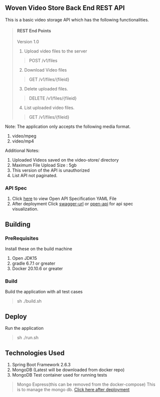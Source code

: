 ## Woven Video Store Back End REST API

This is a basic video storage API which has the following functionalities.

>#### REST End Points
>
>Version 1.0
>
>1. Upload video files to the server
>   > POST /v1/files
>2. Download Video files
>   > GET /v1/files/{fileid}
>3. Delete uploaded files.
>   > DELETE /v1/files/{fileid}
>4. List uploaded video files.
>   > GET /v1/files/{fileid}

Note: The application only accepts the following media format.
1. video/mpeg
2. video/mp4

Additional Notes:

1. Uploaded Videos saved on the video-store/ directory
2. Maximum File Upload Size : 5gb
3. This version of the API is unauthorized
4. List API not paginated.

### API Spec

1. Click [here](specs/open-api-modified.yaml) to view Open API Specification YAML File
2. After deployment Click
   [swagger-url](http://localhost:8080/swagger-ui/index.html)
   or [open-api](http://localhost:8080/v3/api-docs/) for api spec visualization.

## Building

### PreRequisites

Install these on the build machine

1. Open JDK15
2. gradle 6.7.1 or greater
3. Docker 20.10.6 or greater

### Build

Build the application with all test cases
> sh ./build.sh

## Deploy

Run the application
> sh ./run.sh

## Technologies Used

1. Spring Boot Framework 2.6.3
2. MongoDB (Latest will be downloaded from docker repo)
3. MongoDB Test container used for running tests 

> Mongo Express(this can be removed from the docker-compose) This is to manage the mongo db.
[Click here after deployment](http://localhost:8081)
